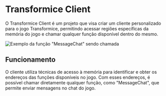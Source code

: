 # Transformice Client

O Transformice Client é um projeto que visa criar um cliente personalizado para o jogo Transformice, permitindo acessar regiões específicas da memória do jogo e chamar qualquer função disponível dentro do mesmo.

![Exemplo da função "MessageChat" sendo chamada](https://i.imgur.com/Mn6hbmh.png)

## Funcionamento

O cliente utiliza técnicas de acesso à memória para identificar e obter os endereços das funções disponíveis no jogo. Com esses endereços, é possível chamar diretamente qualquer função, como "MessageChat", que permite enviar mensagens no chat do jogo.
